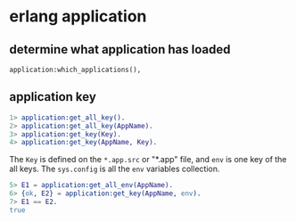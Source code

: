 # erlang application

## determine what application has loaded

```
application:which_applications(),
```


## application key

``` erlang
1> application:get_all_key().
2> application:get_all_key(AppName).
3> application:get_key(Key).
4> application:get_key(AppName, Key).
```

The `Key` is defined on the `*.app.src` or "*.app" file, and `env` is one key of the all keys.
The `sys.config` is all the `env` variables collection.

``` erlang
5> E1 = application:get_all_env(AppName).
6> {ok, E2} = application:get_key(AppName, env).
7> E1 == E2.
true
```
